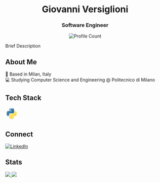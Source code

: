 <!-- INTRODUCTION -->
<h1 align="center">Giovanni Versiglioni</h1>
<h3 align="center">Software Engineer</h3>

<!-- PROFILE BADGES -->
<div align="center">

![Profile Count](https://komarev.com/ghpvc/?username=versi379&color=0e75b6&style=flat)

</div>

Brief Description

<!-- ABOUT ME -->
## About Me

📍 Based in Milan, Italy\
💻 Studying Computer Science and Engineering @ Politecnico di Milano

<!-- EXPERTISE -->
## Tech Stack

<div>
    <img src="https://raw.githubusercontent.com/devicons/devicon/master/icons/python/python-original.svg" alt="python" width="40" height="40"/>
</div>

<!-- PLATFORMS -->
## Connect

[![LinkedIn](https://img.shields.io/badge/LinkedIn-0077B5?style=for-the-badge&logo=linkedin&logoColor=white)](https://www.linkedin.com/in/giovanni-versiglioni-965789285/)

<!-- GITHUB STATS -->
## Stats

<a href="https://github.com/versi379">
<img height="160em" src="https://github-readme-stats.vercel.app/api?username=versi379&show_icons=true&theme=default" />
<img height="160em" src="https://github-readme-stats.vercel.app/api/top-langs/?username=versi379&theme=default&layout=compact" />
</a>
